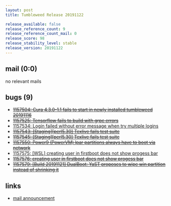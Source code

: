 ```yaml
---
layout: post
title: Tumbleweed Release 20191122

release_available: false
release_reference_count: 9
release_reference_count_mail: 0
release_score: 98
release_stability_level: stable
release_version: 20191122
---
```


## mail (0:0)

no relevant mails

## bugs (9)

<!--more-->

- ~~[1157504: Cura 4.3.0-1.1 fails to start in newly installed tumbleweed 20191116](https://bugzilla.opensuse.org/show_bug.cgi?id=1157504)~~
- ~~[1157525: Tensorflow fails to build with grpc errors](https://bugzilla.opensuse.org/show_bug.cgi?id=1157525)~~
- [1157534: Login failed without error message when try multiple logins](https://bugzilla.opensuse.org/show_bug.cgi?id=1157534)
- ~~[1157543: \[Staging\]\[perl5.30\] Texlive fails test suite](https://bugzilla.opensuse.org/show_bug.cgi?id=1157543)~~
- ~~[1157545: \[Staging\]\[perl5.30\] Texlive fails test suite](https://bugzilla.opensuse.org/show_bug.cgi?id=1157545)~~
- ~~[1157550: Power9 (PowerVM) lpar partitions always have to boot via network](https://bugzilla.opensuse.org/show_bug.cgi?id=1157550)~~
- [1157575: \[WSL\] creating user in firstboot does not show progess bar](https://bugzilla.opensuse.org/show_bug.cgi?id=1157575)
- ~~[1157576: creating user in firstboot does not show progess bar](https://bugzilla.opensuse.org/show_bug.cgi?id=1157576)~~
- ~~[1157579: \[Build 20191121\] DualBoot: YaST proposes to wipe win partition instead of shrinking it](https://bugzilla.opensuse.org/show_bug.cgi?id=1157579)~~



## links

- [mail announcement](https://lists.opensuse.org/opensuse-factory/2019-11/msg00332.html)
